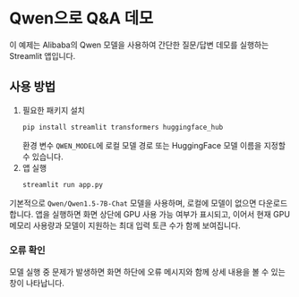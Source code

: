 # Qwen으로 Q&A 데모

이 예제는 Alibaba의 Qwen 모델을 사용하여 간단한 질문/답변 데모를 실행하는 Streamlit 앱입니다.

## 사용 방법

1. 필요한 패키지 설치
   ```bash
   pip install streamlit transformers huggingface_hub
   ```
   환경 변수 `QWEN_MODEL`에 로컬 모델 경로 또는 HuggingFace 모델 이름을 지정할 수 있습니다.
2. 앱 실행
   ```bash
   streamlit run app.py
   ```

기본적으로 `Qwen/Qwen1.5-7B-Chat` 모델을 사용하며, 로컬에 모델이 없으면 다운로드합니다.
앱을 실행하면 화면 상단에 GPU 사용 가능 여부가 표시되고, 이어서 현재 GPU 메모리 사용량과
모델이 지원하는 최대 입력 토큰 수가 함께 보여집니다.

### 오류 확인

모델 실행 중 문제가 발생하면 화면 하단에 오류 메시지와 함께 상세 내용을 볼 수 있는 창이 나타납니다.
